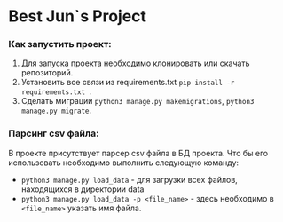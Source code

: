 
# Best Jun`s Project  
  
### Как запустить проект:  
  

 1. Для запуска проекта необходимо клонировать или скачать репозиторий.
 2. Установить все связи из requirements.txt `pip install -r requirements.txt `.
 3. Сделать миграции `python3 manage.py makemigrations`, `python3 manage.py migrate`.
 

### Парсинг csv файла:  

В проекте присутствует парсер csv файла в БД проекта.
Что бы его использовать необходимо выполнить следующую команду:

- `python3 manage.py load_data` - для загрузки всех файлов, находящихся в директории data
- `python3 manage.py load_data -p <file_name>` - здесь необходимо в `<file_name>` указать имя файла.
